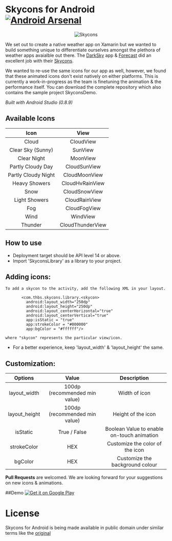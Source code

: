Skycons for Android [![Android Arsenal](https://img.shields.io/badge/Android%20Arsenal-Skycons-brightgreen.svg?style=flat)](https://android-arsenal.com/details/1/1043)
===================

<p align="center">
  <img src="https://github.com/torryharris/Skycons/blob/master/Skycons/skycons.gif" alt="Skycons"/>
</p>

We set out to create a native weather app on Xamarin but we wanted to build something unique to differentiate ourselves amongst the plethora of weather apps avaialble out there. The [DarkSky](http://darkskyapp.com) app & [Forecast](http://forecast.io) did an excellent job with their [Skycons](http://darkskyapp.github.io/skycons/). 

We wanted to re-use the same icons for our app as well, however, we found that these animated icons don't exist natively on either platforms. This is currently a work-in-progress as the team is finetuning the animation & the performance itself. You can download the complete repository which also contains the sample project SkyconsDemo.

*Built with Android Studio (0.8.9)*

## Available Icons

| Icon | View |
| :------: | :---: |
| Cloud | CloudView |
| Clear Sky (Sunny) | SunView |
| Clear Night | MoonView |
| Partly Cloudy Day | CloudSunView |
| Partly Cloudy Night | CloudMoonView |
| Heavy Showers | CloudHvRainView |
| Snow | CloudSnowView |
| Light Showers | CloudRainView |
| Fog | CloudFogView |
| Wind | WindView |
| Thunder | CloudThunderView |

## How to use
 - Deployment target should be API level 14 or above.
 - Import 'SkyconsLibrary' as a library to your project.


## Adding icons:

    To add a skycon to the activity, add the following XML in your layout.
                     
           <com.thbs.skycons.library.<skycon>
             android:layout_width="250dp"
             android:layout_height="250dp"
             android:layout_centerHorizontal="true"
             android:layout_centerVertical="true"
             app:isStatic = "true"
             app:strokeColor = "#000000"
             app:bgColor = "#ffffff"/>

    where "skycon" represents the particular view/icon.

 -  For a better experience, keep 'layout_width' & 'layout_height' the same.
 
## Customization:

| Options | Value | Description |
| :------: | :---: | :----------: |
| layout_width | 100dp (recommended min value) | Width of icon |
| layout_height | 100dp (recommended min value) | Height of the icon |
| isStatic | True / False | Boolean Value to enable on-touch animation |
| strokeColor | HEX | Customize the color of the icon |
| bgColor | HEX | Customize the background colour |



<B>Pull Requests</B> are welcomed. We are looking forward for your suggestions on new icons & animations.



##Demo
<a href="https://play.google.com/store/apps/details?id=com.thbs.skycons">
  <img alt="Get it on Google Play"
       src="https://developer.android.com/images/brand/en_generic_rgb_wo_60.png" />
</a>


License
=======

Skycons for Android is being made available in public domain under similar terms like the [original](http://darkskyapp.github.io)
